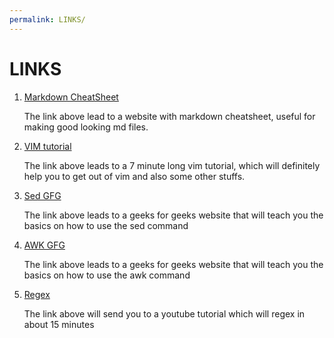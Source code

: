 ```yaml
---
permalink: LINKS/
---
```


# LINKS

1. [Markdown CheatSheet](https://github.com/adam-p/markdown-here/wiki/Markdown-Cheatsheet)

   The link above lead to a website with markdown cheatsheet, useful for making good looking md files.
2. [VIM tutorial](https://www.youtube.com/watch?v=ggSyF1SVFr4&feature=youtu.be&ab_channel=tutoriaLinux)

   The link above leads to a 7 minute long vim tutorial, which will definitely help you to get out of vim and also some other stuffs.
3. [Sed GFG](https://www.geeksforgeeks.org/sed-command-in-linux-unix-with-examples/)

   The link above leads to a geeks for geeks website that will teach you the basics on how to use the sed command
4. [AWK GFG](https://www.geeksforgeeks.org/awk-command-unixlinux-examples/)

   The link above leads to a geeks for geeks website that will teach you the basics on how to use the awk command
5. [Regex](https://www.youtube.com/watch?v=bgBWp9EIlMM&ab_channel=EngineerMan)

   The link above will send you to a youtube tutorial which will regex in about 15 minutes
